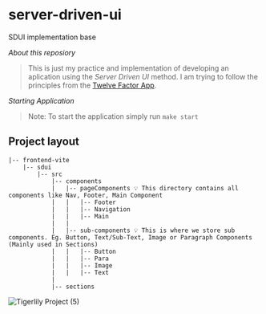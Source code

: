 # server-driven-ui
SDUI implementation base

*About this reposiory*
> This is just my practice and implementation of developing an aplication using the *Server Driven UI* method. I am trying to follow the principles from the [Twelve Factor App](https://12factor.net/).  

*Starting Application*
  > Note: To start the application simply run `make start`

## Project layout
```
|-- frontend-vite
    |-- sdui
        |-- src
            |-- components
            |   |-- pageComponents 💡 This directory contains all components like Nav, Footer, Main Component
            |   |   |-- Footer
            |   |   |-- Navigation
            |   |   |-- Main
            |   |
            |   |-- sub-components 💡 This is where we store sub components. Eg. Button, Text/Sub-Text, Image or Paragraph Components (Mainly used in Sections)
            |   |   |-- Button
            |   |   |-- Para
            |   |   |-- Image
            |   |   |-- Text
            |
            |-- sections

```
  
  
![Tigerlily Project (5)](https://user-images.githubusercontent.com/61228520/188310223-4f035d87-0459-42aa-b383-9627eea291ea.png)
